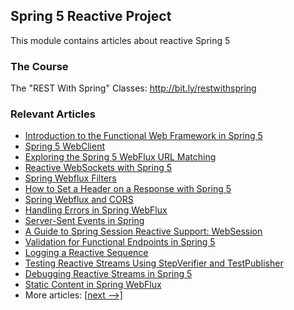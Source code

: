 ## Spring 5 Reactive Project

This module contains articles about reactive Spring 5 

### The Course
The "REST With Spring" Classes: http://bit.ly/restwithspring

### Relevant Articles

- [Introduction to the Functional Web Framework in Spring 5](https://www.baeldung.com/spring-5-functional-web)
- [Spring 5 WebClient](https://www.baeldung.com/spring-5-webclient)
- [Exploring the Spring 5 WebFlux URL Matching](https://www.baeldung.com/spring-5-mvc-url-matching)
- [Reactive WebSockets with Spring 5](https://www.baeldung.com/spring-5-reactive-websockets)
- [Spring Webflux Filters](httpss://www.baeldung.com/spring-webflux-filters)
- [How to Set a Header on a Response with Spring 5](https://www.baeldung.com/spring-response-header)
- [Spring Webflux and CORS](https://www.baeldung.com/spring-webflux-cors)
- [Handling Errors in Spring WebFlux](https://www.baeldung.com/spring-webflux-errors)
- [Server-Sent Events in Spring](https://www.baeldung.com/spring-server-sent-events)
- [A Guide to Spring Session Reactive Support: WebSession](https://www.baeldung.com/spring-session-reactive)
- [Validation for Functional Endpoints in Spring 5](https://www.baeldung.com/spring-functional-endpoints-validation)
- [Logging a Reactive Sequence](https://www.baeldung.com/spring-reactive-sequence-logging)
- [Testing Reactive Streams Using StepVerifier and TestPublisher](https://www.baeldung.com/reactive-streams-step-verifier-test-publisher)
- [Debugging Reactive Streams in Spring 5](https://www.baeldung.com/spring-debugging-reactive-streams)
- [Static Content in Spring WebFlux](https://www.baeldung.com/spring-webflux-static-content)
- More articles: [[next -->]](/spring-5-reactive-2)
